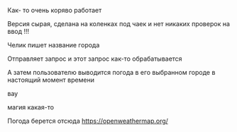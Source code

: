 Как- то очень коряво работает

Версия сырая, сделана на коленках под чаек и нет никаких проверок на ввод !!!

Челик пишет название города

Отправляет запрос и этот запрос как-то обрабатывается

А затем пользователю выводится погода в его выбранном городе в настоящий момент времени

вау

магия какая-то 

Погода берется отсюда 
https://openweathermap.org/
